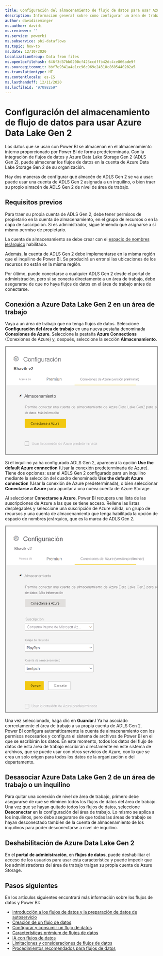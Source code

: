 ```yaml
---
title: Configuración del almacenamiento de flujo de datos para usar Azure Data Lake Gen 2
description: Información general sobre cómo configurar un área de trabajo o un inquilino con almacenamiento de Azure Data Lake Gen 2
author: davidiseminger
ms.author: davidi
ms.reviewer: ''
ms.service: powerbi
ms.subservice: pbi-dataflows
ms.topic: how-to
ms.date: 12/10/2020
LocalizationGroup: Data from files
ms.openlocfilehash: 646f3d37bb0200cf423ccdffb42dc4ce866ade9f
ms.sourcegitcommit: bbf7e9341a4e1cc96c969e24318c8605440282a5
ms.translationtype: HT
ms.contentlocale: es-ES
ms.lasthandoff: 12/11/2020
ms.locfileid: "97098269"
---
```

# <a name="configuring-dataflow-storage-to-use-azure-data-lake-gen-2"></a>Configuración del almacenamiento de flujo de datos para usar Azure Data Lake Gen 2 

Los datos que se usan con Power BI se almacenan en el almacenamiento interno proporcionado por Power BI de forma predeterminada. Con la integración de flujos de datos y Azure Data Lake Storage Gen 2 (ADLS Gen 2), puede almacenar los flujos de datos en la cuenta de Azure Data Lake Storage Gen 2 de su organización.

Hay dos maneras de configurar qué almacén de ADLS Gen 2 se va a usar: puede usar una cuenta de ADLS Gen 2 asignada a un inquilino, o bien traer su propio almacén de ADLS Gen 2 de nivel de área de trabajo. 

## <a name="pre-requisites"></a>Requisitos previos

Para traer su propia cuenta de ADLS Gen 2, debe tener permisos de propietario en la cuenta de almacenamiento, en el grupo de recursos o en la capa de suscripción. Si es administrador, sigue teniendo que asignarse a sí mismo permiso de propietario. 

La cuenta de almacenamiento se debe crear con el [espacio de nombres jerárquico](https://docs.microsoft.com/azure/storage/blobs/create-data-lake-storage-account) habilitado. 

Además, la cuenta de ADLS Gen 2 debe implementarse en la misma región que el inquilino de Power BI. Se producirá un error si las ubicaciones de los recursos no están en la misma región.

Por último, puede conectarse a cualquier ADLS Gen 2 desde el portal de administración, pero si se conecta directamente a un área de trabajo, debe asegurarse de que no haya flujos de datos en el área de trabajo antes de conectarse.

## <a name="connecting-to-an-azure-data-lake-gen-2-at-a-workspace"></a>Conexión a Azure Data Lake Gen 2 en un área de trabajo
Vaya a un área de trabajo que no tenga flujos de datos. Seleccione **Configuración del área de trabajo** en una nueva pestaña denominada **Conexiones de Azure**. Seleccione la pestaña **Azure Connections** (Conexiones de Azure) y, después, seleccione la sección **Almacenamiento**.


![Conexión con Azure](media/dataflows-azure-data-lake-storage-integration/connect-to-azure.png)
 
Si el inquilino ya ha configurado ADLS Gen 2, aparecerá la opción **Use the default Azure connection** (Usar la conexión predeterminada de Azure). Tiene dos opciones: usar el ADLS Gen 2 configurado para un inquilino mediante la selección del cuadro denominado **Use the default Azure connection** (Usar la conexión de Azure predeterminada), o bien seleccionar **Conectarse a Azure** para apuntar a una nueva cuenta de Azure Storage. 

Al seleccionar **Conectarse a Azure**, Power BI recupera una lista de las suscripciones de Azure a las que se tiene acceso. Rellene las listas desplegables y seleccione una suscripción de Azure válida, un grupo de recursos y una cuenta de almacenamiento que tenga habilitada la opción de espacio de nombres jerárquico, que es la marca de ADLS Gen 2.

![detalles de la suscripción](media/dataflows-azure-data-lake-storage-integration/subscription-details-enter.png)
 
Una vez seleccionado, haga clic en **Guardar**.l Ya ha asociado correctamente el área de trabajo a su propia cuenta de ADLS Gen 2. Power BI configura automáticamente la cuenta de almacenamiento con los permisos necesarios y configura el sistema de archivos de Power BI en el que se escribirán los datos. En este momento, todos los datos del flujo de datos de esta área de trabajo escribirán directamente en este sistema de archivos, que se puede usar con otros servicios de Azure, con lo que se crea un solo origen para todos los datos de la organización o del departamento.

## <a name="detaching-azure-data-lake-gen-2-from-a-workspace-or-tenant"></a>Desasociar Azure Data Lake Gen 2 de un área de trabajo o un inquilino

Para quitar una conexión de nivel de área de trabajo, primero debe asegurarse de que se eliminen todos los flujos de datos del área de trabajo. Una vez que se hayan quitado todos los flujos de datos, seleccione **Desconectar** en la configuración del área de trabajo. Lo mismo se aplica a los inquilinos, pero debe asegurarse de que todas las áreas de trabajo se hayan desconectado también de la cuenta de almacenamiento de los inquilinos para poder desconectarse a nivel de inquilino.

## <a name="disabling-azure-data-lake-gen-2"></a>Deshabilitación de Azure Data Lake Gen 2

En el **portal de administración**, en **flujos de datos**, puede deshabilitar el acceso de los usuarios para usar esta característica y puede impedir que los administradores del área de trabajo traigan su propia cuenta de Azure Storage.

## <a name="next-steps"></a>Pasos siguientes
En los artículos siguientes encontrará más información sobre los flujos de datos y Power BI:

* [Introducción a los flujos de datos y la preparación de datos de autoservicio](dataflows-introduction-self-service.md)
* [Creación de un flujo de datos](dataflows-create.md)
* [Configurar y consumir un flujo de datos](dataflows-configure-consume.md)
* [Características prémium de flujos de datos](dataflows-premium-features.md)
* [IA con flujos de datos](dataflows-machine-learning-integration.md)
* [Limitaciones y consideraciones de flujos de datos](dataflows-features-limitations.md)
* [Procedimientos recomendados para flujos de datos](dataflows-best-practices.md)